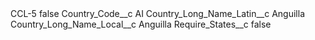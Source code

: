 <?xml version="1.0" encoding="UTF-8"?>
<CustomMetadata xmlns="http://soap.sforce.com/2006/04/metadata" xmlns:xsi="http://www.w3.org/2001/XMLSchema-instance" xmlns:xsd="http://www.w3.org/2001/XMLSchema">
    <label>CCL-5</label>
    <protected>false</protected>
    <values>
        <field>Country_Code__c</field>
        <value xsi:type="xsd:string">AI</value>
    </values>
    <values>
        <field>Country_Long_Name_Latin__c</field>
        <value xsi:type="xsd:string">Anguilla</value>
    </values>
    <values>
        <field>Country_Long_Name_Local__c</field>
        <value xsi:type="xsd:string">Anguilla</value>
    </values>
    <values>
        <field>Require_States__c</field>
        <value xsi:type="xsd:boolean">false</value>
    </values>
</CustomMetadata>
